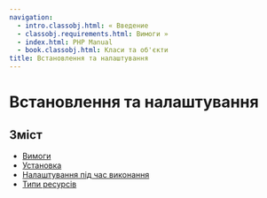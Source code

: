 ```yaml
---
navigation:
  - intro.classobj.html: « Введение
  - classobj.requirements.html: Вимоги »
  - index.html: PHP Manual
  - book.classobj.html: Класи та об'єкти
title: Встановлення та налаштування
---
```

# Встановлення та налаштування

## Зміст

-   [Вимоги](classobj.requirements.html)
-   [Установка](classobj.installation.html)
-   [Налаштування під час виконання](classobj.configuration.html)
-   [Типи ресурсів](classobj.resources.html)
